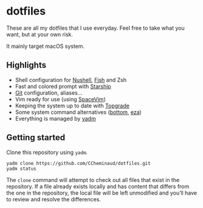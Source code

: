 # dotfiles

These are all my dotfiles that I use everyday. Feel free to take what you want, but at your own risk.

It mainly target macOS system.

## Highlights

- Shell configuration for [Nushell](https://www.nushell.sh/), [Fish](https://fishshell.com/) and Zsh
- Fast and colored prompt with [Starship](https://starship.rs/)
- [Git](https://git-scm.com/) configuration, aliases...
- Vim ready for use (using [SpaceVim](https://spacevim.org/))
- Keeping the system up to date with [Topgrade](https://github.com/topgrade-rs/topgrade)
- Some system command alternatives ([bottom](https://github.com/ClementTsang/bottom), [eza](https://github.com/eza-community/eza))
- Everything is managed by [yadm](https://yadm.io/)

## Getting started

Clone this repository using `yadm`.

```
yadm clone https://github.com/CCheminaud/dotfiles.git
yadm status
```

The `clone` command will attempt to check out all files that exist in the repository.
If a file already exists locally and has content that differs from the one in the repository,
the local file will be left unmodified and you’ll have to review and resolve the differences.
